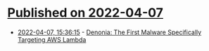 # [Published on 2022-04-07](index.md)

* [2022-04-07, 15:36:15](https://news.ycombinator.com/item?id=30945900) - [Denonia: The First Malware Specifically Targeting AWS Lambda](https://www.cadosecurity.com/cado-discovers-denonia-the-first-malware-specifically-targeting-lambda/)
